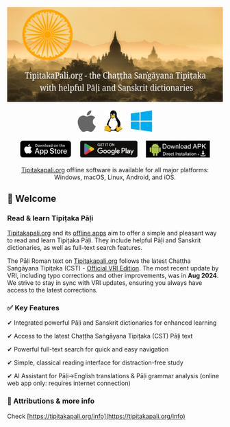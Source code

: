 <div align="center">
  <img src="docs/img/Tipitakapali.org-1024x448-compressed.png" alt="Tipitakapali.org" />
<br /> <br />
<a target="_blank" href="https://github.com/tipitakapali/tipitakapali.org/releases"><img height="50" src="docs/img/Apple_logo_dark_grey.svg.png" alt="Download for macOS"></a>
<span>&nbsp;&nbsp;&nbsp;</span>
<a target="_blank" href="https://github.com/tipitakapali/tipitakapali.org/releases"><img height="50" src="docs/img/Tux.svg.png" alt="Download for Linux"></a>
<span>&nbsp;&nbsp;&nbsp;</span>
<a target="_blank" href="https://github.com/tipitakapali/tipitakapali.org/releases"><img height="50" src="docs/img/Windows_logo_-_2012.svg.png" alt="Download for Windows"></a>
<br /> <br />
<a target="_blank" href="https://apps.apple.com/vn/app/tipitakacst/id6743404213"><img height="40" src="docs/img/download-on-the-app-store.svg" alt="Download on the App Store"></a>
<span>&nbsp;&nbsp;&nbsp;</span>
<a target="_blank" href="https://play.google.com/store/apps/details?id=org.tipitakapali.android"><img height="40" src="docs/img/Google_Play_Store_badge_EN.svg" alt="Get it on Google Play"></a>
<span>&nbsp;&nbsp;&nbsp;</span>
<a target="_blank" href="https://github.com/tipitakapali/tipitakapali.org/releases"><img height="40" src="docs/img/tipitakapali.org.apk.png" alt="Download APK"></a>
<br/> <br/> 
<a target="_blank" href="https://tipitakapali.org">Tipitakapali.org</a> offline software is available for all major platforms: Windows, macOS, Linux, Android, and iOS.

</div>

## 👋 Welcome

### Read & learn Tipiṭaka Pāḷi

[Tipitakapali.org](https://tipitakapali.org) and its [offline apps](#download-offline-tipitaka-pali-apps) aim to offer a simple and pleasant way to read and learn Tipiṭaka Pāḷi. They include helpful Pāḷi and Sanskrit dictionaries, as well as full-text search features.

The Pāḷi Roman text on [Tipitakapali.org](https://tipitakapali.org) follows the latest Chaṭṭha Saṅgāyana Tipiṭaka (CST) - [Official VRI Edition](https://github.com/VipassanaTech/tipitaka-xml). The most recent update by VRI, including typo corrections and other improvements, was in **Aug 2024**. We strive to stay in sync with VRI updates, ensuring you always have access to the latest corrections.

### ✅ Key Features  

✔ Integrated powerful Pāḷi and Sanskrit dictionaries for enhanced learning  

✔ Access to the latest Chaṭṭha Saṅgāyana Tipiṭaka (CST) Pāḷi text  

✔ Powerful full-text search for quick and easy navigation  

✔ Simple, classical reading interface for distraction-free study  

✔ AI Assistant for Pāḷi->English translations & Pāḷi grammar analysis (online web app only: requires internet connection)

### 🌟 Attributions & more info
Check [https://tipitakapali.org/info](https://tipitakapali.org/info)

